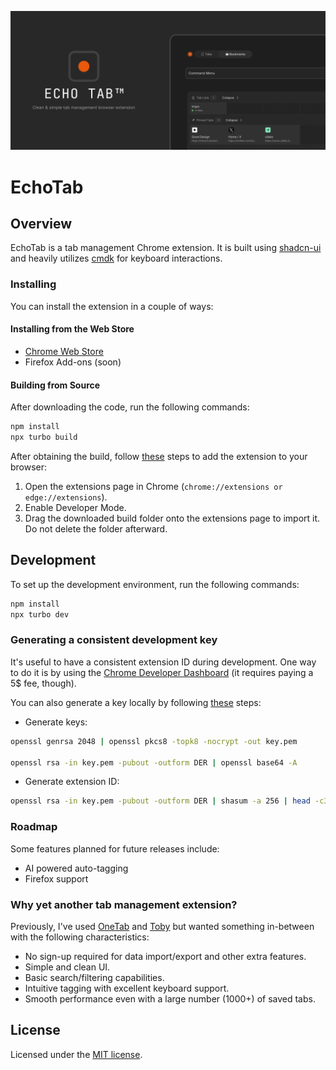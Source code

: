 ![og](./apps/extension/assets/og.png)

# EchoTab

## Overview

EchoTab is a tab management Chrome extension. It is built using [shadcn-ui](https://github.com/shadcn-ui/ui) and heavily utilizes [cmdk](https://github.com/pacocoursey/cmdk) for keyboard interactions.

### Installing

You can install the extension in a couple of ways:

#### Installing from the Web Store

- [Chrome Web Store](https://chromewebstore.google.com/detail/cmdtab/cnhamlcjfdekdinhkfmllfdjamcncbkl)
- Firefox Add-ons (soon)

#### Building from Source

After downloading the code, run the following commands:

```bash
npm install
npx turbo build
```

After obtaining the build, follow [these](https://developer.chrome.com/docs/extensions/get-started/tutorial/hello-world#load-unpacked) steps to add the extension to your browser:

1. Open the extensions page in Chrome (`chrome://extensions or edge://extensions`).
2. Enable Developer Mode.
3. Drag the downloaded build folder onto the extensions page to import it. Do not delete the folder afterward.

## Development

To set up the development environment, run the following commands:

```bash
npm install
npx turbo dev
```

### Generating a consistent development key

It's useful to have a consistent extension ID during development. One way to do it is by using the [Chrome Developer Dashboard](https://developer.chrome.com/docs/extensions/reference/manifest/key#keep-consistent-id) (it requires paying a 5$ fee, though).

You can also generate a key locally by following [these](https://stackoverflow.com/a/46739698) steps:

- Generate keys:

```bash
openssl genrsa 2048 | openssl pkcs8 -topk8 -nocrypt -out key.pem

openssl rsa -in key.pem -pubout -outform DER | openssl base64 -A
```

- Generate extension ID:

```bash
openssl rsa -in key.pem -pubout -outform DER | shasum -a 256 | head -c32 | tr 0-9a-f a-p
```

### Roadmap

Some features planned for future releases include:

- AI powered auto-tagging
- Firefox support

### Why yet another tab management extension?

Previously, I've used [OneTab](https://chromewebstore.google.com/detail/onetab/chphlpgkkbolifaimnlloiipkdnihall) and [Toby](https://chromewebstore.google.com/detail/toby-for-chrome/hddnkoipeenegfoeaoibdmnaalmgkpip) but wanted something in-between with the following characteristics:

- No sign-up required for data import/export and other extra features.
- Simple and clean UI.
- Basic search/filtering capabilities.
- Intuitive tagging with excellent keyboard support.
- Smooth performance even with a large number (1000+) of saved tabs.

## License

Licensed under the [MIT license](https://github.com/shadcn/ui/blob/main/LICENSE.md).
